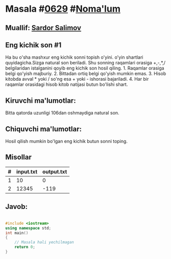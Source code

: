 
<h1>Masala #<a href="https://robocontest.uz/tasks/0629">0629</a> #<a href="https://robocontest.uz/tasks?category=1">Noma'lum</a></h1>
<h2> Muallif: <a href="https://robocontest.uz/profile/ds_forrest">Sardor Salimov</a></h2>
<h2>Eng kichik son #1</h2>
<p>Ha bu o'sha mashxur eng kichik sonni topish o'yini. o'yin shartlari quyidagicha.Sizga natural son beriladi. Shu sonning raqamlari orasiga +,-,*,/ belgilaridan istalganini qoyib eng kichik son hosil qiling.
1. Raqamlar orasiga belgi qo'yish majburiy.
2. Bittadan ortiq belgi qo'yish mumkin emas.
3. Hisob kitobda avval * yoki / so'ng esa + yoki - ishorasi bajariladi.
4. Har bir raqamlar orasidagi hisob kitob natijasi butun bo'lishi shart.</p>
<h2>Kiruvchi ma'lumotlar:</h2>
<p>Bitta qatorda uzunligi 106dan oshmaydiga natural son.</p>
<h2>Chiquvchi ma'lumotlar:</h2>
<p>Hosil qilish mumkin bo'lgan eng kichik butun sonni toping.</p>
<h2>Misollar</h2>
<table>
    <thead>
        <tr>
            <th>#</th>
            <th>input.txt</th>
            <th>output.txt</th>
        </tr>
    </thead>
    <tbody>
            <tr>
                <td>1</td>
                <td>10</td>
                <td>0</td>
            </tr>
            <tr>
                <td>2</td>
                <td>12345</td>
                <td>-119</td>
            </tr>
    </tbody>
    </table>
    
<h2>Javob:</h2>

######
```cpp
#include <iostream>
using namespace std;
int main()
{
    // Masala hali yechilmagan
    return 0;
}
```
